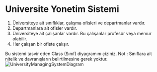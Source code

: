 # Universite Yonetim Sistemi

1. Üniversiteye ait sınıflıklar, çalışma ofisleri ve departmanlar vardır.
2. Departmanlara ait ofisler vardır.
3. Üniversiteye ait çalışanlar vardır. Bu çalışanlar profesör veya memur olabilir.
4. Her çalışan bir ofiste çalışır.

Bu sistemi tasvir eden Class (Sınıf) diyagramını çiziniz.
Not : Sınıflara ait nitelik ve davranışların belirtilmesine gerek yoktur.
![UniversityManagingSystemDiagram](https://github.com/egebatukocak/Patika.dev-OOP/assets/99660189/dd7ff328-0574-437f-a2e9-0c7ae247c9b9)

